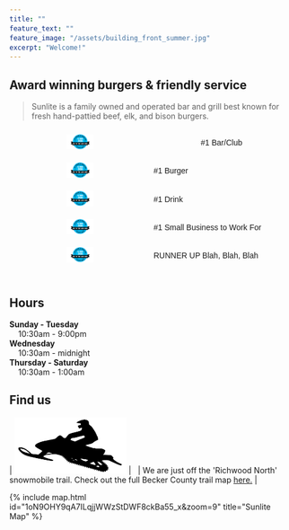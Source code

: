```yaml
---
title: ""
feature_text: ""
feature_image: "/assets/building_front_summer.jpg"
excerpt: "Welcome!"
---
```


## Award winning burgers & friendly service

>Sunlite is a family owned and operated bar and grill best known for fresh hand-pattied beef, elk, and bison burgers.

<style type="text/css">
.tg  {border-collapse:collapse;border-spacing:0;margin:0px auto;}
.tg td{font-family:Arial, sans-serif;font-size:14px;padding:10px 5px;border-style:hidden;border-width:1px;overflow:hidden;word-break:normal;border-color:white;}
.tg th{font-family:Arial, sans-serif;font-size:14px;font-weight:normal;padding:0px 5px;border-style:hidden;border-width:1px;overflow:hidden;word-break:normal;border-color:white;}
.tg .tg-0pkyl{border-color:inherit;text-align:center;vertical-align:left}
.tg .tg-0pkyr{border-color:inherit;text-align:center;vertical-align:right}
</style>
<table class="tg">  
  <col width="50%">
  <col width="50%">
  <tr>
    <td class="tg-0pkyr" width="50%"><img src="\assets\bestoflakes.png" width="20%"></td>
    <td class="tg-0pkyl">#1 Bar/Club</td>
  </tr>
  <tr>
    <td class="tg-0pkyr"><img src="\assets\bestoflakes.png" width="20%"></td>
    <td class="tg-0pkys">#1 Burger</td>
  </tr>
  <tr>
    <td class="tg-0pkyr"><img src="\assets\bestoflakes.png" width="20%"></td>
    <td class="tg-0pkys">#1 Drink</td>
  </tr>
  <tr>
    <td class="tg-0pkyr"><img src="\assets\bestoflakes.png" width="20%"></td>
    <td class="tg-0pkys">#1 Small Business to Work For</td>
  </tr>
   <tr>
    <td class="tg-0pkyr"><img src="\assets\bestoflakes.png" width="20%"></td>
    <td class="tg-0pkys">RUNNER UP Blah, Blah, Blah</td>
  </tr>
</table>

<br>

## Hours

**Sunday - Tuesday**   
&nbsp; &nbsp; 10:30am - 9:00pm  
**Wednesday**   
&nbsp; &nbsp; 10:30am - midnight  
**Thursday - Saturday**   
&nbsp; &nbsp; 10:30am - 1:00am  



## Find us

| <img src="\assets\snowmobile.png" style="width: 200px; height: 100px"> | &nbsp; | We are just off the 'Richwood North' snowmobile trail. Check out the full Becker County trail map [here.](http://www.co.becker.mn.us/dept/parks_recreation/snowmobile.aspx) |   


{% include map.html id="1oN9OHY9qA7ILqjjWWzStDWF8ckBa55_x&zoom=9" title="Sunlite Map" %}





<!---
## Sunlite at a Glance

- Boat access from both Big, Middle, and Little Floyd Lakes
- Pool tables & bubble hockey
- some other stuff


## Local Partners!
Here are some of the local businesses we purcahse from.

- Tomatoes, cucumbers, and other produce from [Lakeview Greenhouse](https://www.facebook.com/pages/category/Local-Business/Lakeview-Greenhouses-1733740066719982/)
- Onions from [Gulseth Farms](http://www.lakesareafarmersmarket.com/?post_type=team&p=2802)
- Fresh ground beef from Hoffman's Meat Market.
- Pizza from [Great North Pizza Co.](https://www.greatnorthpizzaco.com/)
-->
